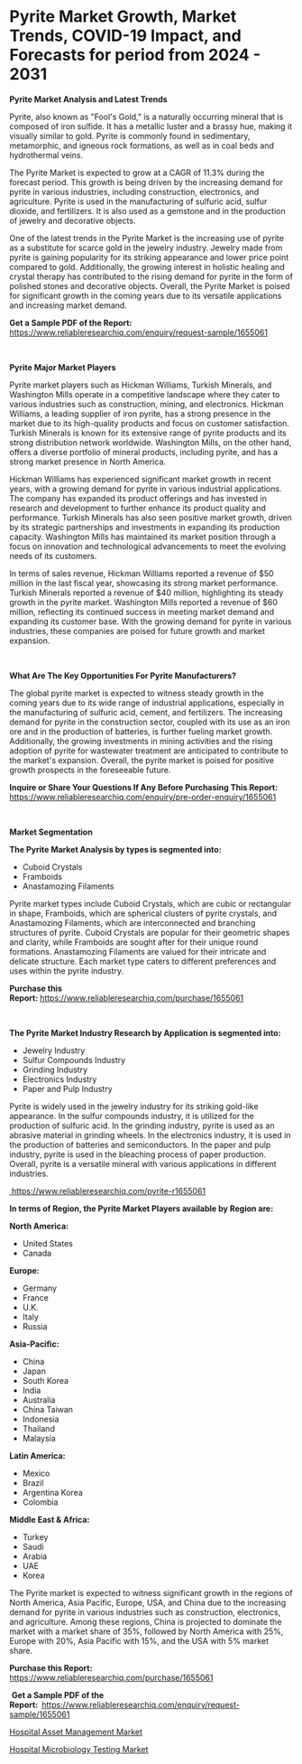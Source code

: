 <p><h1>Pyrite Market Growth, Market Trends, COVID-19 Impact, and Forecasts for period from 2024 - 2031</h1></p><p><strong>Pyrite Market Analysis and Latest Trends</strong></p>
<p><p>Pyrite, also known as "Fool's Gold," is a naturally occurring mineral that is composed of iron sulfide. It has a metallic luster and a brassy hue, making it visually similar to gold. Pyrite is commonly found in sedimentary, metamorphic, and igneous rock formations, as well as in coal beds and hydrothermal veins.</p><p>The Pyrite Market is expected to grow at a CAGR of 11.3% during the forecast period. This growth is being driven by the increasing demand for pyrite in various industries, including construction, electronics, and agriculture. Pyrite is used in the manufacturing of sulfuric acid, sulfur dioxide, and fertilizers. It is also used as a gemstone and in the production of jewelry and decorative objects.</p><p>One of the latest trends in the Pyrite Market is the increasing use of pyrite as a substitute for scarce gold in the jewelry industry. Jewelry made from pyrite is gaining popularity for its striking appearance and lower price point compared to gold. Additionally, the growing interest in holistic healing and crystal therapy has contributed to the rising demand for pyrite in the form of polished stones and decorative objects. Overall, the Pyrite Market is poised for significant growth in the coming years due to its versatile applications and increasing market demand.</p></p>
<p><strong>Get a Sample PDF of the Report:&nbsp;</strong> <a href="https://www.reliableresearchiq.com/enquiry/request-sample/1655061">https://www.reliableresearchiq.com/enquiry/request-sample/1655061</a></p>
<p>&nbsp;</p>
<p><strong>Pyrite Major Market Players</strong></p>
<p><p>Pyrite market players such as Hickman Williams, Turkish Minerals, and Washington Mills operate in a competitive landscape where they cater to various industries such as construction, mining, and electronics. Hickman Williams, a leading supplier of iron pyrite, has a strong presence in the market due to its high-quality products and focus on customer satisfaction. Turkish Minerals is known for its extensive range of pyrite products and its strong distribution network worldwide. Washington Mills, on the other hand, offers a diverse portfolio of mineral products, including pyrite, and has a strong market presence in North America.</p><p>Hickman Williams has experienced significant market growth in recent years, with a growing demand for pyrite in various industrial applications. The company has expanded its product offerings and has invested in research and development to further enhance its product quality and performance. Turkish Minerals has also seen positive market growth, driven by its strategic partnerships and investments in expanding its production capacity. Washington Mills has maintained its market position through a focus on innovation and technological advancements to meet the evolving needs of its customers.</p><p>In terms of sales revenue, Hickman Williams reported a revenue of $50 million in the last fiscal year, showcasing its strong market performance. Turkish Minerals reported a revenue of $40 million, highlighting its steady growth in the pyrite market. Washington Mills reported a revenue of $60 million, reflecting its continued success in meeting market demand and expanding its customer base. With the growing demand for pyrite in various industries, these companies are poised for future growth and market expansion.</p></p>
<p>&nbsp;</p>
<p><strong>What Are The Key Opportunities For Pyrite Manufacturers?</strong></p>
<p><p>The global pyrite market is expected to witness steady growth in the coming years due to its wide range of industrial applications, especially in the manufacturing of sulfuric acid, cement, and fertilizers. The increasing demand for pyrite in the construction sector, coupled with its use as an iron ore and in the production of batteries, is further fueling market growth. Additionally, the growing investments in mining activities and the rising adoption of pyrite for wastewater treatment are anticipated to contribute to the market's expansion. Overall, the pyrite market is poised for positive growth prospects in the foreseeable future.</p></p>
<p><strong>Inquire or Share Your Questions If Any Before Purchasing This Report:</strong> <a href="https://www.reliableresearchiq.com/enquiry/pre-order-enquiry/1655061">https://www.reliableresearchiq.com/enquiry/pre-order-enquiry/1655061</a></p>
<p>&nbsp;</p>
<p><strong>Market Segmentation</strong></p>
<p><strong>The Pyrite Market Analysis by types is segmented into:</strong></p>
<p><ul><li>Cuboid Crystals</li><li>Framboids</li><li>Anastamozing Filaments</li></ul></p>
<p><p>Pyrite market types include Cuboid Crystals, which are cubic or rectangular in shape, Framboids, which are spherical clusters of pyrite crystals, and Anastamozing Filaments, which are interconnected and branching structures of pyrite. Cuboid Crystals are popular for their geometric shapes and clarity, while Framboids are sought after for their unique round formations. Anastamozing Filaments are valued for their intricate and delicate structure. Each market type caters to different preferences and uses within the pyrite industry.</p></p>
<p><strong>Purchase this Report:&nbsp;</strong><a href="https://www.reliableresearchiq.com/purchase/1655061">https://www.reliableresearchiq.com/purchase/1655061</a></p>
<p>&nbsp;</p>
<p><strong>The Pyrite Market Industry Research by Application is segmented into:</strong></p>
<p><ul><li>Jewelry Industry</li><li>Sulfur Compounds Industry</li><li>Grinding Industry</li><li>Electronics Industry</li><li>Paper and Pulp Industry</li></ul></p>
<p><p>Pyrite is widely used in the jewelry industry for its striking gold-like appearance. In the sulfur compounds industry, it is utilized for the production of sulfuric acid. In the grinding industry, pyrite is used as an abrasive material in grinding wheels. In the electronics industry, it is used in the production of batteries and semiconductors. In the paper and pulp industry, pyrite is used in the bleaching process of paper production. Overall, pyrite is a versatile mineral with various applications in different industries.</p></p>
<p><a href="https://www.reliableresearchiq.com/pyrite-r1655061">&nbsp;https://www.reliableresearchiq.com/pyrite-r1655061</a></p>
<p><strong>In terms of Region, the Pyrite Market Players available by Region are:</strong></p>
<p>
    <p> <strong> North America: </strong>
        <ul>
            <li>United States</li>
            <li>Canada</li>
        </ul>
        </p> 
    <p> <strong> Europe: </strong>
        <ul>
            <li>Germany</li>
            <li>France</li>
            <li>U.K.</li>
            <li>Italy</li>
            <li>Russia</li>
        </ul>
        </p> 
    <p> <strong> Asia-Pacific: </strong>
        <ul>
            <li>China</li>
            <li>Japan</li>
            <li>South Korea</li>
            <li>India</li>
            <li>Australia</li>
            <li>China Taiwan</li>
            <li>Indonesia</li>
            <li>Thailand</li>
            <li>Malaysia</li>
        </ul>
        </p> 
    <p> <strong> Latin America: </strong>
        <ul>
            <li>Mexico</li>
            <li>Brazil</li>
            <li>Argentina Korea</li>
            <li>Colombia</li>
        </ul>
        </p> 
    <p> <strong> Middle East & Africa: </strong>
        <ul>
            <li>Turkey</li>
            <li>Saudi</li>
            <li>Arabia</li>
            <li>UAE</li>
            <li>Korea</li>
        </ul>
    </p>
    </p>
<p><p>The Pyrite market is expected to witness significant growth in the regions of North America, Asia Pacific, Europe, USA, and China due to the increasing demand for pyrite in various industries such as construction, electronics, and agriculture. Among these regions, China is projected to dominate the market with a market share of 35%, followed by North America with 25%, Europe with 20%, Asia Pacific with 15%, and the USA with 5% market share.</p></p>
<p><strong>Purchase this Report: </strong><a href="https://www.reliableresearchiq.com/purchase/1655061">https://www.reliableresearchiq.com/purchase/1655061</a></p>
<p>&nbsp;<strong>Get a Sample PDF of the Report:&nbsp;&nbsp;</strong><a href="https://www.reliableresearchiq.com/enquiry/request-sample/1655061">https://www.reliableresearchiq.com/enquiry/request-sample/1655061</a></p>
<p><strong></strong></p>
<p><p><a href="https://github.com/jadenRaynor/Market-Research-Report-List-1/blob/main/hospital-asset-management-market.md">Hospital Asset Management Market</a></p><p><a href="https://github.com/ranaacryptoaddmin/Market-Research-Report-List-1/blob/main/hospital-microbiology-testing-market.md">Hospital Microbiology Testing Market</a></p></p>